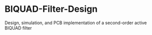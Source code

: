 # BIQUAD-Filter-Design
Design, simulation, and PCB implementation of a second-order active BIQUAD filter
